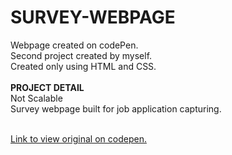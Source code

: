 # SURVEY-WEBPAGE
Webpage created on codePen.<br>
Second project created by myself.<br>
Created only using HTML and CSS.<br><br>
<strong>PROJECT DETAIL</strong><br>
Not Scalable<br>
Survey webpage built for job application capturing.<br><br>

<a href="https://codepen.io/mekglitch/full/MWebWYK">Link to view original on codepen.</a>
